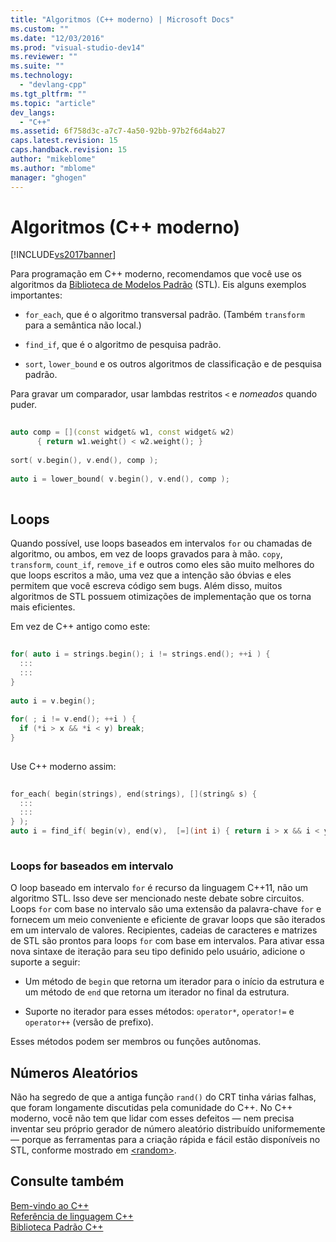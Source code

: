 ```yaml
---
title: "Algoritmos (C++ moderno) | Microsoft Docs"
ms.custom: ""
ms.date: "12/03/2016"
ms.prod: "visual-studio-dev14"
ms.reviewer: ""
ms.suite: ""
ms.technology: 
  - "devlang-cpp"
ms.tgt_pltfrm: ""
ms.topic: "article"
dev_langs: 
  - "C++"
ms.assetid: 6f758d3c-a7c7-4a50-92bb-97b2f6d4ab27
caps.latest.revision: 15
caps.handback.revision: 15
author: "mikeblome"
ms.author: "mblome"
manager: "ghogen"
---
```

# Algoritmos (C++ moderno)
[!INCLUDE[vs2017banner](../assembler/inline/includes/vs2017banner.md)]

Para programação em C\+\+ moderno, recomendamos que você use os algoritmos da [Biblioteca de Modelos Padrão](../standard-library/cpp-standard-library-reference.md) \(STL\).  Eis alguns exemplos importantes:  
  
-   `for_each`, que é o algoritmo transversal padrão. \(Também `transform` para a semântica não local.\)  
  
-   `find_if`, que é o algoritmo de pesquisa padrão.  
  
-   `sort`, `lower_bound` e os outros algoritmos de classificação e de pesquisa padrão.  
  
 Para gravar um comparador, usar lambdas restritos `<` e  *nomeados* quando puder.  
  
```cpp  
  
auto comp = [](const widget& w1, const widget& w2)  
      { return w1.weight() < w2.weight(); }  
  
sort( v.begin(), v.end(), comp );  
  
auto i = lower_bound( v.begin(), v.end(), comp );  
  
```  
  
## Loops  
 Quando possível, use loops baseados em intervalos `for` ou chamadas de algoritmo, ou ambos, em vez de loops gravados para à mão.  `copy`, `transform`, `count_if`, `remove_if` e outros como eles são muito melhores do que loops escritos a mão, uma vez que a intenção são óbvias e eles permitem que você escreva código sem bugs.  Além disso, muitos algoritmos de STL possuem otimizações de implementação que os torna mais eficientes.  
  
 Em vez de C\+\+ antigo como este:  
  
```cpp  
  
for( auto i = strings.begin(); i != strings.end(); ++i ) {  
  :::  
  :::  
}  
  
auto i = v.begin();  
  
for( ; i != v.end(); ++i ) {  
  if (*i > x && *i < y) break;  
}  
  
```  
  
 Use C\+\+ moderno assim:  
  
```cpp  
  
for_each( begin(strings), end(strings), [](string& s) {  
  :::  
  :::  
} );  
auto i = find_if( begin(v), end(v),  [=](int i) { return i > x && i < y; }  );  
  
```  
  
### Loops for baseados em intervalo  
 O loop baseado em intervalo `for` é recurso da linguagem C\+\+11, não um algoritmo STL.  Isso deve ser mencionado neste debate sobre circuitos.  Loops `for` com base no intervalo são uma extensão da palavra\-chave `for` e fornecem um meio conveniente e eficiente de gravar loops que são iterados em um intervalo de valores.  Recipientes, cadeias de caracteres e matrizes de STL são prontos para loops `for` com base em intervalos.  Para ativar essa nova sintaxe de iteração para seu tipo definido pelo usuário, adicione o suporte a seguir:  
  
-   Um método de `begin` que retorna um iterador para o início da estrutura e um método de `end` que retorna um iterador no final da estrutura.  
  
-   Suporte no iterador para esses métodos: `operator*`, `operator!=` e `operator++` \(versão de prefixo\).  
  
 Esses métodos podem ser membros ou funções autônomas.  
  
## Números Aleatórios  
 Não ha segredo de que a antiga função `rand()` do CRT tinha várias falhas, que foram longamente discutidas pela comunidade do C\+\+.  No C\+\+ moderno, você não tem que lidar com esses defeitos — nem precisa inventar seu próprio gerador de número aleatório distribuído uniformemente — porque as ferramentas para a criação rápida e fácil estão disponíveis no STL, conforme mostrado em [\<random\>](../standard-library/random.md).  
  
## Consulte também  
 [Bem\-vindo ao C\+\+](../Topic/Welcome%20Back%20to%20C++%20\(Modern%20C++\).md)   
 [Referência de linguagem C\+\+](../cpp/cpp-language-reference.md)   
 [Biblioteca Padrão C\+\+](../standard-library/cpp-standard-library-reference.md)